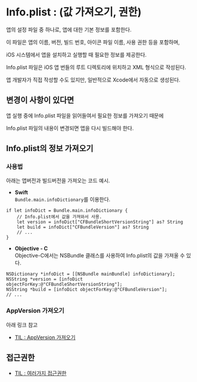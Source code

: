 # Info.plist : (값 가져오기, 권한)

앱의 설정 파일 중 하나로, 앱에 대한 기본 정보를 포함한다.

이 파일은 앱의 이름, 버전, 빌드 번호, 아이콘 파일 이름, 사용 권한 등을 포함하며, 

iOS 시스템에서 앱을 설치하고 실행할 때 필요한 정보를 제공한다.

Info.plist 파일은 iOS 앱 번들의 루트 디렉토리에 위치하고 XML 형식으로 작성된다.

앱 개발자가 직접 작성할 수도 있지만, 일반적으로 Xcode에서 자동으로 생성된다.

## 변경이 사항이 있다면
앱 실행 중에 Info.plist 파일을 읽어들여서 필요한 정보를 가져오기 때문에

Info.plist 파일의 내용이 변경되면 앱을 다시 빌드해야 한다.

## Info.plist의 정보 가져오기
### 사용법

아래는 앱버전과 빌드버전을 가져오는 코드 예시.
- **Swift**  
`Bundle.main.infoDictionary`를 이용한다.
```
if let infoDict = Bundle.main.infoDictionary {
    // Info.plist에서 값을 가져와서 사용.
    let version = infoDict["CFBundleShortVersionString"] as? String
    let build = infoDict["CFBundleVersion"] as? String
    // ...
}
```
- **Objective - C**  
Objective-C에서는 NSBundle 클래스를 사용하여 Info.plist의 값을 가져올 수 있다.
```
NSDictionary *infoDict = [[NSBundle mainBundle] infoDictionary];
NSString *version = [infoDict objectForKey:@"CFBundleShortVersionString"];
NSString *build = [infoDict objectForKey:@"CFBundleVersion"];
// ...

```

### AppVersion 가져오기
아래 링크 참고
- [TIL : AppVersion 가져오기](https://github.com/isGeekCode/TIL/blob/main/Xcode/InfoPlist_appVersion.md)


## 접근권한
- [TIL : 여러가지 접근권한](https://github.com/isGeekCode/TIL/blob/main/Xcode/PrivercyPermission_various.md)
